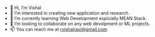 - 👋 Hi, I’m Vishal
- 👀 I’m interested in creating new application and research.
- 🌱 I’m currently learning Web Development espicially MEAN Stack.
- 💞️ I’m looking to collaborate on any web devolpment or ML projects.
- 📫 You can reach me at rvishalravi@gmail.com

<!---
Vishal-011/Vishal-011 is a ✨ special ✨ repository because its `README.md` (this file) appears on your GitHub profile.
You can click the Preview link to take a look at your changes.
--->
